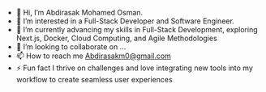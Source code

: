 - 👋 Hi, I’m Abdirasak Mohamed Osman.
- 👀 I’m interested in a  Full-Stack Developer and Software Engineer.
- 🌱 I’m currently advancing my skills in Full-Stack Development, exploring Next.js, Docker, Cloud Computing, and Agile Methodologies
- 💞️ I’m looking to collaborate on ...
- 📫 How to reach me Abdirasakm0@gmail.com
- ⚡ Fun fact  I thrive on challenges and love integrating new tools into my workflow to create seamless user experiences

<!---
Abdirasak is a ✨ special ✨ repository because its `README.md` (this file) appears on your GitHub profile.
You can click the Preview link to take a look at your changes.
--->
